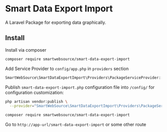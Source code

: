 # Smart Data Export Import
A Laravel Package for exporting data graphically.
 
## Install
Install via composer
```bash
composer require smartwebsource/smart-data-export-import
```

Add Service Provider to `config/app.php` in `providers` section
```php
SmartWebSource\SmartDataExportImport\Providers\PackageServiceProvider::class",
```

Publish `smart-data-export-import.php` configuration file into `/config/` for configuration customization:

```bash
php artisan vendor:publish \
  --provider="SmartWebSource\SmartDataExportImport\Providers\PackageServiceProvider"
``` 

```bash
composer require smartwebsource/smart-data-export-import
```

Go to `http://app-url/smart-data-export-import` or some other route
